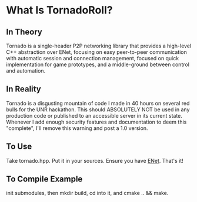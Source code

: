 # What Is TornadoRoll?

## In Theory  

Tornado is a single-header P2P networking library that provides a high-level C++ abstraction over ENet, focusing on easy peer-to-peer communication with automatic session and connection management, focused on quick implementation for game prototypes, and a middle-ground between control and automation.

## In Reality  

Tornado is a disgusting mountain of code I made in 40 hours on several red bulls for the UNR hackathon. This should ABSOLUTELY NOT be used in any production code or published to an accessible server in its current state. Whenever I add enough security features and documentation to deem this "complete", I'll remove this warning and post a 1.0 version.  

## To Use

Take tornado.hpp. Put it in your sources. Ensure you have [ENet](http://enet.bespin.org/). That's it!  

## To Compile Example

init submodules, then mkdir build, cd into it, and cmake .. && make.
